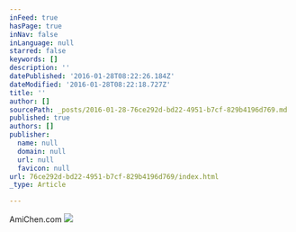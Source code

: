 ```yaml
---
inFeed: true
hasPage: true
inNav: false
inLanguage: null
starred: false
keywords: []
description: ''
datePublished: '2016-01-28T08:22:26.184Z'
dateModified: '2016-01-28T08:22:18.727Z'
title: ''
author: []
sourcePath: _posts/2016-01-28-76ce292d-bd22-4951-b7cf-829b4196d769.md
published: true
authors: []
publisher:
  name: null
  domain: null
  url: null
  favicon: null
url: 76ce292d-bd22-4951-b7cf-829b4196d769/index.html
_type: Article

---
```

AmiChen.com
![](https://the-grid-user-content.s3-us-west-2.amazonaws.com/fec6e01a-169a-4278-9b8f-a015504cf663.png)